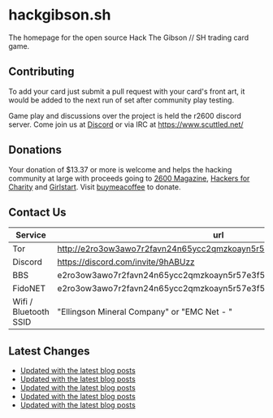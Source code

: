 # hackgibson.sh
The homepage for the open source Hack The Gibson // SH trading card game.


## Contributing

To add your card just submit a pull request with your card's front art, it would be added to the next run of set after community play testing.

Game play and discussions over the project is held the r2600 discord server. Come join us at [Discord](https://discord.com/invite/9hABUzz) or via IRC at https://www.scuttled.net/


## Donations

Your donation of $13.37 or more is welcome and helps the hacking community at large with proceeds going to [2600 Magazine](https://2600.com/), [Hackers for Charity](https://hackersforcharity.org) and [Girlstart](https://girlstart.org).  Visit [buymeacoffee](https://www.buymeacoffee.com/hackgibson.sh) to donate.


## Contact Us

Service | url
-|-
Tor | http://e2ro3ow3awo7r2favn24n65ycc2qmzkoayn5r57e3f56nvjwdcgg32ad.onion
Discord | https://discord.com/invite/9hABUzz
BBS | e2ro3ow3awo7r2favn24n65ycc2qmzkoayn5r57e3f56nvjwdcgg32ad.onion:23
FidoNET | e2ro3ow3awo7r2favn24n65ycc2qmzkoayn5r57e3f56nvjwdcgg32ad.onion:24554
Wifi / Bluetooth SSID | "Ellingson Mineral Company" or "EMC Net - <fidonet address>"

## Latest Changes
<!-- BLOG-POST-LIST:START -->
- [Updated with the latest blog posts](https://github.com/DFW2600/hackgibson.sh/commit/ed5743689680025af24a0cbb9453368285772ff3)
- [Updated with the latest blog posts](https://github.com/DFW2600/hackgibson.sh/commit/f4a0700473800c4553b97925054c009c3bf1eef0)
- [Updated with the latest blog posts](https://github.com/DFW2600/hackgibson.sh/commit/158aea7f841de5db261a5c380b958af5bfd01c8a)
- [Updated with the latest blog posts](https://github.com/DFW2600/hackgibson.sh/commit/6000c566b54e3b0532c3019d9b35c6c0c9ba27e2)
- [Updated with the latest blog posts](https://github.com/DFW2600/hackgibson.sh/commit/a3351890f49ed92adf1ae097730f3b18761e86c2)
<!-- BLOG-POST-LIST:END -->
